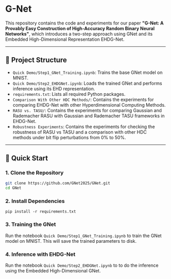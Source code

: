 # G-Net

This repository contains the code and experiments for our paper **"G-Net: A Provably Easy Construction of High-Accuracy Random Binary Neural Networks"**, which introduces a two-step approach using GNet and its Embedded High-Dimensional Representation EHDG-Net.

---

## 📁 Project Structure

- `Quick Demo/Step1_GNet_Training.ipynb`: Trains the base GNet model on MNIST.
- `Quick Demo/Step2_EHDGNet.ipynb`: Loads the trained GNet and performs inference using its EHD representation.
- `requirements.txt`: Lists all required Python packages.
- `Comparison With Other HDC Methods/`: Contains the experiments for comparing EHDG-Net with other Hyperdimensional Computing Methods.
- `RASU vs. TASU/`: Contains the experiments for comparing Gaussian and Rademacher RASU with Gaussian and Rademacher TASU frameworks in EHDG-Net.
- `Robustness Experiments`: Contains the experiments for checking the robustness of RASU vs TASU and a comparison with other HDC methods under bit flip perturbations from 0% to 50%. 

---

## 🚀 Quick Start

### 1. Clone the Repository
```bash
git clone https://github.com/GNet2025/GNet.git
cd GNet
```
### 2. Install Dependencies
```
pip install -r requirements.txt
```

### 3. Training the GNet
Run the notebook `Quick Demo/Step1_GNet_Training.ipynb` to train the GNet model on MNIST. This will save the trained parameters to disk.

### 4. Inference with EHDG-Net
Run the notebook `Quick Demo/Step2_EHDGNet.ipynb` to to do the inference using the Embedded High-Dimensional GNet. 
